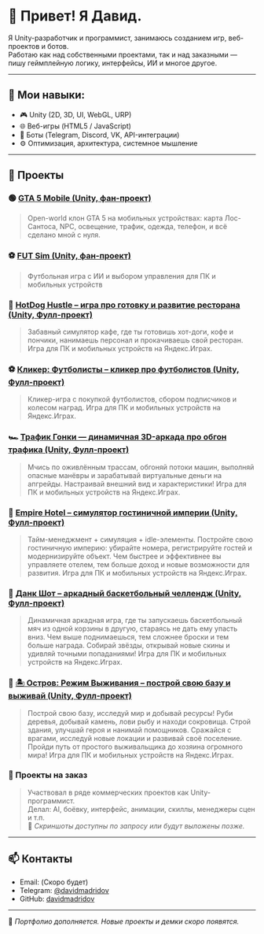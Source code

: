 # 👋 Привет! Я Давид.

Я Unity-разработчик и программист, занимаюсь созданием игр, веб-проектов и ботов.  
Работаю как над собственными проектами, так и над заказными — пишу геймплейную логику, интерфейсы, ИИ и многое другое.

---

## 🔧 Мои навыки:

- 🎮 Unity (2D, 3D, UI, WebGL, URP)
- 🌐 Веб-игры (HTML5 / JavaScript)
- 🤖 Боты (Telegram, Discord, VK, API-интеграции)
- ⚙️ Оптимизация, архитектура, системное мышление

---

## 📌 Проекты

### 🟢 [GTA 5 Mobile (Unity, фан-проект)](https://github.com/davidmadridov/GrandTheftAuto5mobile)
> Open-world клон GTA 5 на мобильных устройствах: карта Лос-Сантоса, NPC, освещение, трафик, одежда, телефон, и всё сделано мной с нуля.

### ⚽ [FUT Sim (Unity, фан-проект)](https://github.com/davidmadridov/fut-sim)
> Футбольная игра с ИИ и выбором управления для ПК и мобильных устройств

### 🌭 [HotDog Hustle – игра про готовку и развитие ресторана (Unity, Фулл-проект)](https://github.com/davidmadridov/HotDog-Hustle)
> Забавный симулятор кафе, где ты готовишь хот-доги, кофе и пончики, нанимаешь персонал и прокачиваешь свой ресторан.
Игра для ПК и мобильных устройств на Яндекс.Играх.

### ⚽ [Кликер: Футболисты – кликер про футболистов (Unity, Фулл-проект)](https://github.com/davidmadridov/ClickerFootball)
> Кликер-игра с покупкой футболистов, сбором подписчиков и колесом наград.
Игра для ПК и мобильных устройств на Яндекс.Играх.

### 🏎️ [Трафик Гонки — динамичная 3D-аркада про обгон трафика (Unity, Фулл-проект)](https://github.com/davidmadridov/trafficracing)
> Мчись по оживлённым трассам, обгоняй потоки машин, выполняй опасные манёвры и зарабатывай виртуальные деньги на апгрейды. Настраивай внешний вид и характеристики!
Игра для ПК и мобильных устройств на Яндекс.Играх.

### 🏨 [Empire Hotel – симулятор гостиничной империи (Unity, Фулл-проект)](https://github.com/davidmadridov/hotel)
> Тайм-менеджмент + симуляция + idle-элементы. Постройте свою гостиничную империю: убирайте номера, регистрируйте гостей и модернизируйте объект. Чем быстрее и эффективнее вы управляете отелем, тем больше доход и новые возможности для развития.
Игра для ПК и мобильных устройств на Яндекс.Играх.

### 🏀 [Данк Шот – аркадный баскетбольный челлендж (Unity, Фулл-проект)](https://github.com/davidmadridov/dunkshot)
>  Динамичная аркадная игра, где ты запускаешь баскетбольный мяч из одной корзины в другую, стараясь не дать ему упасть вниз. Чем выше поднимаешься, тем сложнее броски и тем больше награда. Собирай звёзды, открывай новые скины и удивляй точными попаданиями!
Игра для ПК и мобильных устройств на Яндекс.Играх.

### 🏀 [🏝️ Остров: Режим Выживания – построй свою базу и выживай (Unity, Фулл-проект)](https://github.com/davidmadridov/survivalisland)
> Построй свою базу, исследуй мир и добывай ресурсы! Руби деревья, добывай камень, лови рыбу и находи сокровища. Строй здания, улучшай героя и нанимай помощников. Сражайся с врагами, исследуй новые локации и развивай своё поселение.
Пройди путь от простого выживальщика до хозяина огромного мира!
Игра для ПК и мобильных устройств на Яндекс.Играх.


### 🧩 Проекты на заказ
> Участвовал в ряде коммерческих проектов как Unity-программист.  
> Делал: AI, боёвку, интерфейс, анимации, скиллы, менеджеры сцен и т.п.  
> 🎥 *Скриншоты доступны по запросу или будут выложены позже.*

---

## 📫 Контакты

- Email: (Скоро будет)
- Telegram: [@davidmadridov](https://t.me/davidmadridov)  
- GitHub: [davidmadridov](https://github.com/davidmadridov)

---

📌 *Портфолио дополняется. Новые проекты и демки скоро появятся.*
